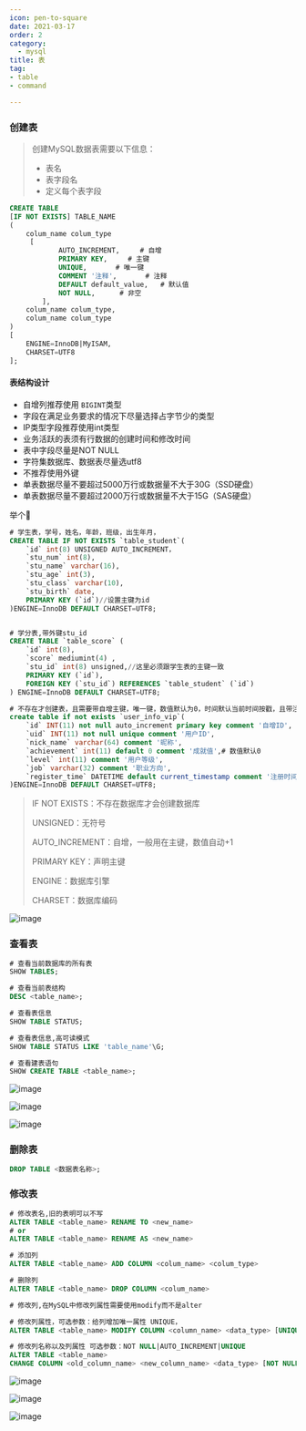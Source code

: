 ```yaml
---
icon: pen-to-square
date: 2021-03-17
order: 2
category:
  - mysql
title: 表 
tag:
- table
- command

---
```


### 创建表

> 创建MySQL数据表需要以下信息：
>  
> - 表名
> - 表字段名
> - 定义每个表字段

```sql
CREATE TABLE 
[IF NOT EXISTS] TABLE_NAME 
(
    colum_name colum_type
     [
            AUTO_INCREMENT,     # 自增
            PRIMARY KEY,     # 主键
            UNIQUE,       # 唯一键
            COMMENT '注释',       # 注释
            DEFAULT default_value,   # 默认值
            NOT NULL,      # 非空
        ],
    colum_name colum_type,
    colum_name colum_type
)
[
    ENGINE=InnoDB|MyISAM,
    CHARSET=UTF8
];
```

#### 表结构设计

- 自增列推荐使用 `BIGINT`类型
- 字段在满足业务要求的情况下尽量选择占字节少的类型
- IP类型字段推荐使用int类型
- 业务活跃的表须有行数据的创建时间和修改时间
- 表中字段尽量是NOT NULL
- 字符集数据库、数据表尽量选utf8
- 不推荐使用外键
- 单表数据尽量不要超过5000万行或数据量不大于30G（SSD硬盘）
- 单表数据尽量不要超过2000万行或数据量不大于15G（SAS硬盘）

举个🌰

```sql
# 学生表，学号，姓名，年龄，班级，出生年月，
CREATE TABLE IF NOT EXISTS `table_student`(
    `id` int(8) UNSIGNED AUTO_INCREMENT，
    `stu_num` int(8),
    `stu_name` varchar(16),
    `stu_age` int(3),
    `stu_class` varchar(10),
    `stu_birth` date,
    PRIMARY KEY (`id`)//设置主键为id
)ENGINE=InnoDB DEFAULT CHARSET=UTF8;


# 学分表,带外键stu_id
CREATE TABLE `table_score` (
    `id` int(8),
    `score` mediumint(4) ,
    `stu_id` int(8) unsigned,//这里必须跟学生表的主键一致
    PRIMARY KEY (`id`),
    FOREIGN KEY (`stu_id`) REFERENCES `table_student` (`id`)
) ENGINE=InnoDB DEFAULT CHARSET=UTF8;

# 不存在才创建表，且需要带自增主键，唯一键，数值默认为0，时间默认当前时间按戳，且带注释
create table if not exists `user_info_vip`(
    `id` INT(11) not null auto_increment primary key comment '自增ID',
    `uid` INT(11) not null unique comment '用户ID',
    `nick_name` varchar(64) comment '昵称',
    `achievement` int(11) default 0 comment '成就值',# 数值默认0
    `level` int(11) comment '用户等级',
    `job` varchar(32) comment '职业方向',
    `register_time` DATETIME default current_timestamp comment '注册时间' # 时间默认当前时间戳
)ENGINE=InnoDB DEFAULT CHARSET=UTF8;
```

> IF NOT EXISTS：不存在数据库才会创建数据库
>  
> UNSIGNED：无符号
>  
> AUTO_INCREMENT：自增，一般用在主键，数值自动+1
>  
> PRIMARY KEY：声明主键
>  
> ENGINE：数据库引擎
>  
> CHARSET：数据库编码

![image](https://masuo-github-image.oss-cn-beijing.aliyuncs.com/image/20220113161138.png)

### 查看表

```sql
# 查看当前数据库的所有表
SHOW TABLES;

# 查看当前表结构
DESC <table_name>;

# 查看表信息
SHOW TABLE STATUS;

# 查看表信息,高可读模式
SHOW TABLE STATUS LIKE 'table_name'\G;

# 查看建表语句
SHOW CREATE TABLE <table_name>;
```

![image](https://masuo-github-image.oss-cn-beijing.aliyuncs.com/image/20220114094651.png#id=X68Hl&originHeight=204&originWidth=588&originalType=binary&ratio=1&rotation=0&showTitle=false&status=done&style=none&title=)

![image](https://masuo-github-image.oss-cn-beijing.aliyuncs.com/image/20220114094707.png#id=HZanr&originHeight=401&originWidth=524&originalType=binary&ratio=1&rotation=0&showTitle=false&status=done&style=none&title=)

![image](https://masuo-github-image.oss-cn-beijing.aliyuncs.com/image/20220114094952.png#id=QHGib&originHeight=373&originWidth=1305&originalType=binary&ratio=1&rotation=0&showTitle=false&status=done&style=none&title=)

### 删除表

```sql
DROP TABLE <数据表名称>;
```

### 修改表

```sql
# 修改表名,旧的表明可以不写
ALTER TABLE <table_name> RENAME TO <new_name>
# or
ALTER TABLE <table_name> RENAME AS <new_name>

# 添加列
ALTER TABLE <table_name> ADD COLUMN <colum_name> <colum_type>

# 删除列
ALTER TABLE <table_name> DROP COLUMN <colum_name>

# 修改列,在MySQL中修改列属性需要使用modify而不是alter

# 修改列属性，可选参数：给列增加唯一属性 UNIQUE，
ALTER TABLE <table_name> MODIFY COLUMN <column_name> <data_type> [UNIQUE]

# 修改列名称以及列属性 可选参数：NOT NULL|AUTO_INCREMENT|UNIQUE
ALTER TABLE <table_name> 
CHANGE COLUMN <old_column_name> <new_column_name> <data_type> [NOT NULL|AUTO_INCREMENT|UNIQUE]
```

![image](https://masuo-github-image.oss-cn-beijing.aliyuncs.com/image/20220114093616.png#id=upojP&originHeight=482&originWidth=922&originalType=binary&ratio=1&rotation=0&showTitle=false&status=done&style=none&title=)

![image](https://masuo-github-image.oss-cn-beijing.aliyuncs.com/image/20220114095936.png#id=Y1YXb&originHeight=513&originWidth=588&originalType=binary&ratio=1&rotation=0&showTitle=false&status=done&style=none&title=)

![image](https://masuo-github-image.oss-cn-beijing.aliyuncs.com/image/20220114103438.png#id=mNG8U&originHeight=390&originWidth=589&originalType=binary&ratio=1&rotation=0&showTitle=false&status=done&style=none&title=)
